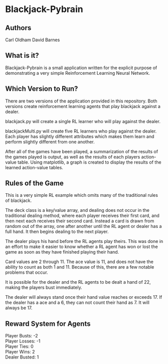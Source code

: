 Blackjack-Pybrain
=================

Authors
-------
Carl Oldham
David Barnes

What is it?
-----------
Blackjack-Pybrain is a small application written for the explicit purpose of demonstrating a very simple Reinforcement Learning Neural Network.

Which Version to Run?
---------------------
There are two versions of the application provided in this repository. Both versions create reinforcement learning agents that play blackjack against a dealer.

blackjack.py will create a single RL learner who will play against the dealer.

blackjackMulti.py will create five RL learners who play against the dealer. Each player has slightly different attributes which makes them learn and perform slightly different from one another.

After all of the games have been played, a summarization of the results of the games played is output, as well as the results of each players action-value table. Using matplotlib, a graph is created to display the results of the learned action-value tables.

Rules of the Game
-----------------
This is a very simple RL example which omits many of the traditional rules of blackjack.

The deck class is a key/value array, and dealing does not occur in the traditional dealing method, where each player receives their first card, and then next each receives their second card. Instead a card is drawn from random out of the array, one after another until the RL agent or dealer has a full hand. It then begins dealing to the next player.

The dealer plays his hand before the RL agents play theirs. This was done in an effort to make it easier to know whether a RL agent has won or lost the game as soon as they have finished playing their hand.

Card values are 2 through 11. The ace value is 11, and does not have the ability to count as both 1 and 11. Because of this, there are a few notable problems that occur.

It is possible for the dealer and the RL agents to be dealt a hand of 22, making the players bust immediately.

The dealer will always stand once their hand value reaches or exceeds 17. If the dealer has a ace and a 6, they can not count their hand as 7. It will always be 17.

Reward System for Agents
------------------------
Player Busts: -2  <br />
Player Losses: -1 <br />
Player Ties: 0    <br />
Player Wins: 2    <br />
Dealer Busted: 1  <br />
